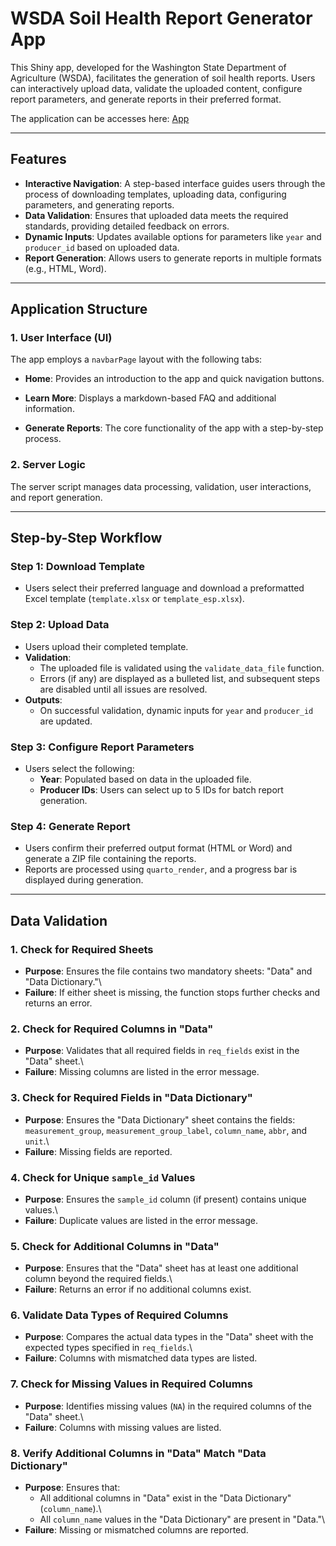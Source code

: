 # WSDA Soil Health Report Generator App

This Shiny app, developed for the Washington State Department of Agriculture (WSDA), facilitates the generation of soil health reports. Users can interactively upload data, validate the uploaded content, configure report parameters, and generate reports in their preferred format.

The application can be accesses here: [App](https://tshapiro.shinyapps.io/soil-health/)

------------------------------------------------------------------------

## Features

-   **Interactive Navigation**: A step-based interface guides users through the process of downloading templates, uploading data, configuring parameters, and generating reports.
-   **Data Validation**: Ensures that uploaded data meets the required standards, providing detailed feedback on errors.
-   **Dynamic Inputs**: Updates available options for parameters like `year` and `producer_id` based on uploaded data.
-   **Report Generation**: Allows users to generate reports in multiple formats (e.g., HTML, Word).

------------------------------------------------------------------------

## Application Structure

### 1. **User Interface (UI)**

The app employs a `navbarPage` layout with the following tabs:

-   **Home**: Provides an introduction to the app and quick navigation buttons.

-   **Learn More**: Displays a markdown-based FAQ and additional information.

-   **Generate Reports**: The core functionality of the app with a step-by-step process.

### 2. **Server Logic**

The server script manages data processing, validation, user interactions, and report generation.

------------------------------------------------------------------------

## Step-by-Step Workflow

### **Step 1: Download Template**

-   Users select their preferred language and download a preformatted Excel template (`template.xlsx` or `template_esp.xlsx`).

### **Step 2: Upload Data**

-   Users upload their completed template.
-   **Validation**:
    -   The uploaded file is validated using the `validate_data_file` function.
    -   Errors (if any) are displayed as a bulleted list, and subsequent steps are disabled until all issues are resolved.
-   **Outputs**:
    -   On successful validation, dynamic inputs for `year` and `producer_id` are updated.

### **Step 3: Configure Report Parameters**

-   Users select the following:
    -   **Year**: Populated based on data in the uploaded file.
    -   **Producer IDs**: Users can select up to 5 IDs for batch report generation.

### **Step 4: Generate Report**

-   Users confirm their preferred output format (HTML or Word) and generate a ZIP file containing the reports.
-   Reports are processed using `quarto_render`, and a progress bar is displayed during generation.

------------------------------------------------------------------------

## **Data Validation**

### **1. Check for Required Sheets**

-   **Purpose**: Ensures the file contains two mandatory sheets: "Data" and "Data Dictionary."\
-   **Failure**: If either sheet is missing, the function stops further checks and returns an error.

### **2. Check for Required Columns in "Data"**

-   **Purpose**: Validates that all required fields in `req_fields` exist in the "Data" sheet.\
-   **Failure**: Missing columns are listed in the error message.

### **3. Check for Required Fields in "Data Dictionary"**

-   **Purpose**: Ensures the "Data Dictionary" sheet contains the fields: `measurement_group`, `measurement_group_label`, `column_name`, `abbr`, and `unit`.\
-   **Failure**: Missing fields are reported.

### **4. Check for Unique `sample_id` Values**

-   **Purpose**: Ensures the `sample_id` column (if present) contains unique values.\
-   **Failure**: Duplicate values are listed in the error message.

### **5. Check for Additional Columns in "Data"**

-   **Purpose**: Ensures that the "Data" sheet has at least one additional column beyond the required fields.\
-   **Failure**: Returns an error if no additional columns exist.

### **6. Validate Data Types of Required Columns**

-   **Purpose**: Compares the actual data types in the "Data" sheet with the expected types specified in `req_fields`.\
-   **Failure**: Columns with mismatched data types are listed.

### **7. Check for Missing Values in Required Columns**

-   **Purpose**: Identifies missing values (`NA`) in the required columns of the "Data" sheet.\
-   **Failure**: Columns with missing values are listed.

### **8. Verify Additional Columns in "Data" Match "Data Dictionary"**

-   **Purpose**: Ensures that:
    -   All additional columns in "Data" exist in the "Data Dictionary" (`column_name`).\
    -   All `column_name` values in the "Data Dictionary" are present in "Data."\
-   **Failure**: Missing or mismatched columns are reported.
